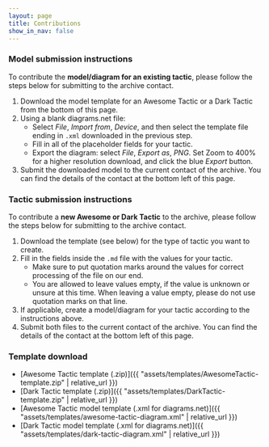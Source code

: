 ```yaml
---
layout: page
title: Contributions
show_in_nav: false
---
```


### Model submission instructions

To contribute the **model/diagram for an existing tactic**, please follow the steps below for submitting to the archive contact.

1. Download the model template for an Awesome Tactic or a Dark Tactic from the bottom of this page.
1. Using a blank diagrams.net file:
    * Select *File*, *Import from*, *Device*, and then select the template file ending in `.xml` downloaded in the previous step.
    * Fill in all of the placeholder fields for your tactic.
    * Export the diagram: select *File*, *Export as*, *PNG*. Set Zoom to 400% for a higher resolution download, and click the blue *Export* button.
1. Submit the downloaded model to the current contact of the archive. You can find the details of the contact at the bottom left of this page.

### Tactic submission instructions

To contribute a **new Awesome or Dark Tactic** to the archive, please follow the steps below for submitting to the archive contact.

1. Download the template (see below) for the type of tactic you want to create.
1. Fill in the fields inside the `.md` file with the values for your tactic.
    * Make sure to put quotation marks around the values for correct processing of the file on our end.
    * You are allowed to leave values empty, if the value is unknown or unsure at this time. When leaving a value empty, please do not use quotation marks on that line.
1. If applicable, create a model/diagram for your tactic according to the instructions above.
1. Submit both files to the current contact of the archive. You can find the details of the contact at the bottom left of this page.

### Template download

* [Awesome Tactic template (.zip)]({{ "assets/templates/AwesomeTactic-template.zip" | relative_url }})
* [Dark Tactic template (.zip)]({{ "assets/templates/DarkTactic-template.zip" | relative_url }})
* [Awesome Tactic model template (.xml for diagrams.net)]({{ "assets/templates/awesome-tactic-diagram.xml" | relative_url }})
* [Dark Tactic model template (.xml for diagrams.net)]({{ "assets/templates/dark-tactic-diagram.xml" | relative_url }})